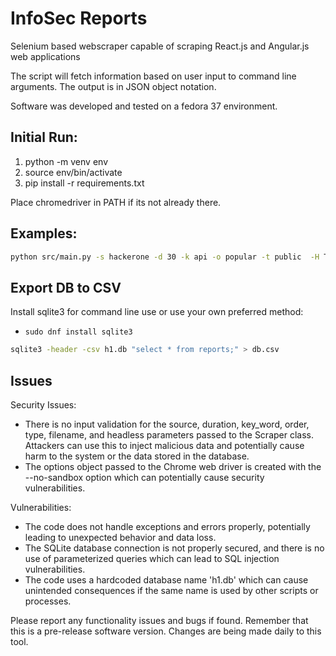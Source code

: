 # InfoSec Reports
Selenium based webscraper capable of scraping React.js and Angular.js web applications

The script will fetch information based on user input to command line arguments.  The output is in JSON object notation.

Software was developed and tested on a fedora 37 environment.

## Initial Run:
1. python -m venv env
2. source env/bin/activate
3. pip install -r requirements.txt

Place chromedriver in PATH if its not already there.


## Examples:
```bash
python src/main.py -s hackerone -d 30 -k api -o popular -t public  -H True
```

## Export DB to CSV
Install sqlite3 for command line use or use your own preferred method:
- `sudo dnf install sqlite3`

```bash
sqlite3 -header -csv h1.db "select * from reports;" > db.csv
```

## Issues
Security Issues:
- There is no input validation for the source, duration, key_word, order, type, filename, and headless parameters passed to the Scraper class. Attackers can use this to inject malicious data and potentially cause harm to the system or the data stored in the database.
- The options object passed to the Chrome web driver is created with the --no-sandbox option which can potentially cause security vulnerabilities.

Vulnerabilities:
- The code does not handle exceptions and errors properly, potentially leading to unexpected behavior and data loss.
- The SQLite database connection is not properly secured, and there is no use of parameterized queries which can lead to SQL injection vulnerabilities.
- The code uses a hardcoded database name 'h1.db' which can cause unintended consequences if the same name is used by other scripts or processes.

Please report any functionality issues and bugs if found.  Remember that this is a pre-release software version.  Changes are being made daily to this tool.